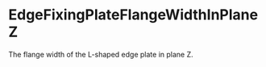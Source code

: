 EdgeFixingPlateFlangeWidthInPlaneZ
==================================

The flange width of the L-shaped edge plate in plane Z.
